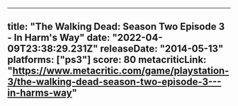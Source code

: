 
---
title: "The Walking Dead: Season Two Episode 3 - In Harm's Way"
date: "2022-04-09T23:38:29.231Z"
releaseDate: "2014-05-13"
platforms: ["ps3"]
score: 80
metacriticLink: "https://www.metacritic.com/game/playstation-3/the-walking-dead-season-two-episode-3---in-harms-way"
---
